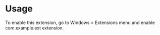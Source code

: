 # Usage

To enable this extension, go to Windows > Extensions menu and enable com.example.ext extension.
